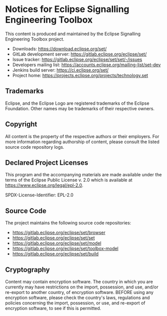 # Notices for Eclipse Signalling Engineering Toolbox

This content is produced and maintained by the Eclipse Signalling Engineering Toolbox project.

* Downloads: https://download.eclipse.org/set/
* GitLab development server: https://gitlab.eclipse.org/eclipse/set/
* Issue tracker: https://gitlab.eclipse.org/eclipse/set/set/-/issues
* Developers mailing list: https://accounts.eclipse.org/mailing-list/set-dev
* Jenkins build server: https://ci.eclipse.org/set/
* Project home: https://projects.eclipse.org/projects/technology.set

## Trademarks

Eclipse, and the Eclipse Logo are registered trademarks of the Eclipse Foundation.
Other names may be trademarks of their respective owners.

## Copyright

All content is the property of the respective authors or their employers.
For more information regarding authorship of content, please consult the listed source code repository logs.

## Declared Project Licenses

This program and the accompanying materials are made available under the terms
of the Eclipse Public License v. 2.0 which is available at
https://www.eclipse.org/legal/epl-2.0.

SPDX-License-Identifier: EPL-2.0

## Source Code

The project maintains the following source code repositories:

* https://gitlab.eclipse.org/eclipse/set/browser
* https://gitlab.eclipse.org/eclipse/set/set
* https://gitlab.eclipse.org/eclipse/set/model
* https://gitlab.eclipse.org/eclipse/set/toolbox-model
* https://gitlab.eclipse.org/eclipse/set/build

## Cryptography

Content may contain encryption software.
The country in which you are currently may have restrictions on the import, possession, and use, and/or re-export to another country, of encryption software.
BEFORE using any encryption software, please check the country's laws, regulations and policies concerning the import, possession, or use, and re-export of encryption software, to see if this is permitted.

